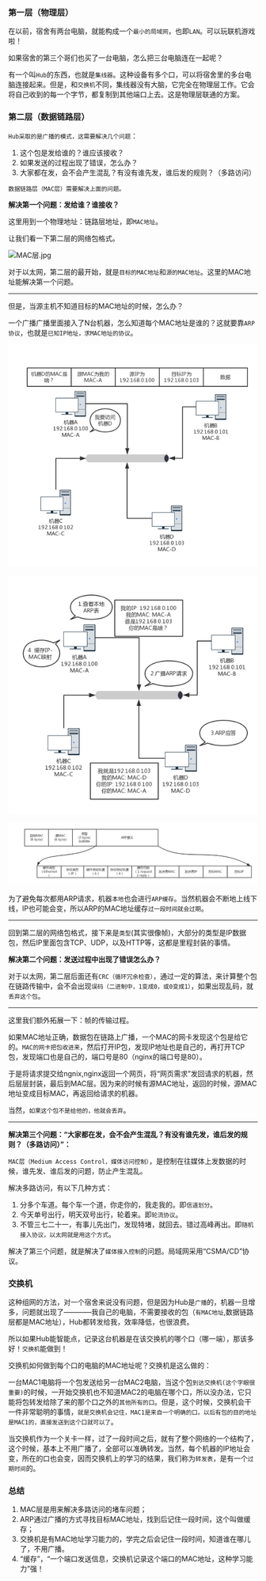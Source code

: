 ### 第一层（物理层）

在以前，宿舍有两台电脑，就能构成一个`最小的局域网`，也即`LAN`。可以玩联机游戏啦！

如果宿舍的第三个哥们也买了一台电脑，怎么把三台电脑连在一起呢？

有一个叫`Hub`的东西，也就是`集线器`。这种设备有多个口，可以将宿舍里的多台电脑连接起来。但是，和`交换机`不同，集线器没有大脑，它完全在物理层工作。它会将自己收到的每一个字节，都复制到其他端口上去。这是物理层联通的方案。

### 第二层（数据链路层）

`Hub采取的是广播的模式，这需要解决几个问题`：

1. 这个包是发给谁的？谁应该接收？
2. 如果发送的过程出现了错误，怎么办？
3. 大家都在发，会不会产生混乱？有没有谁先发，谁后发的规则？（多路访问）

`数据链路层（MAC层）需要解决上面的问题。`

**解决第一个问题：发给谁？谁接收？**

这里用到一个物理地址：链路层地址，即`MAC地址`。

让我们看一下第二层的网络包格式。

![MAC层.jpg](../_img/MAC层.jpg)

对于以太网，第二层的最开始，就是`目标的MAC地址`和`源的MAC地址`。这里的MAC地址能解决第一个问题。

---

但是，当源主机不知道目标的MAC地址的时候，怎么办？

一个广播广播里面接入了N台机器，怎么知道每个MAC地址是谁的？这就要靠`ARP协议`，也就是`已知IP地址，求MAC地址的协议`。

![ARP1.jpg](../_img/ARP_1.jpg)

![ARP1.jpg](../_img/ARP_2.jpg)

![ARP1.jpg](../_img/ARP_3.jpg)

为了避免每次都用ARP请求，机器`本地`也会进行`ARP缓存`。当然机器会不断地上线下线，IP也可能会变，所以ARP的MAC地址缓存`过一段时间就会过期`。

---

回到第二层的网络包格式，接下来是`类型`(其实很像帧)，大部分的类型是IP数据包，然后IP里面包含TCP、UDP，以及HTTP等，这都是里程封装的事情。

**解决第二个问题：发送过程中出现了错误怎么办？**

对于以太网，第二层后面还有`CRC（循环冗余检查）`，通过一定的算法，来计算整个包在链路传输中，会不会出现`误码（二进制中，1变成0，或0变成1）`，如果出现乱码，就`丢弃这个包`。

---

这里我们额外拓展一下：帧的传输过程。

如果MAC地址正确，数据包在链路上广播，一个MAC的网卡发现这个包是给它的。`MAC的网卡把包收进来`，然后打开IP包，发现IP地址也是自己的，再打开TCP包，发现端口也是自己的，端口号是80（nginx的端口号是80）。

于是将请求提交给ngnix,nginx返回一个网页，将“网页需求”发回请求的机器，然后层层封装，最后到MAC层。因为来的时候有源MAC地址，返回的时候，源MAC地址变成目标MAC，再返回给请求的机器。

当然，`如果这个包不是给他的，他就会丢弃`。

---

**解决第三个问题：“大家都在发，会不会产生混乱？有没有谁先发，谁后发的规则？（多路访问）”：**

`MAC层（Medium Access Control，媒体访问控制）`，是控制在往媒体上发数据的时候，谁先发、谁后发的问题，防止产生混乱。

解决多路访问，有以下几种方式：

1. 分多个车道。每个车一个道，你走你的，我走我的。即`信道划分`。
2. 今天单号出行，明天双号出行，轮着来。即`轮流协议`。
3. 不管三七二十一，有事儿先出门，发现特堵，就回去。错过高峰再出。即`随机接入协议，以太网就是用这个方式`。

解决了第三个问题，就是解决了`媒体接入控制`的问题。局域网采用“CSMA/CD”协议。

### 交换机

这种组网的方法，对一个宿舍来说没有问题，但是因为Hub是`广播`的，机器一旦增多，问题就出现了————我自己的电脑，不需要接收的包（`有MAC地址`,数据链路层都是MAC地址），Hub都转发给我，效率降低，也很浪费。

所以如果Hub能智能点，记录这台机器是在该交换机的哪个口（哪一端），那该多好！`交换机`能做到！

交换机如何做到每个口的电脑的MAC地址呢？交换机是这么做的：

一台MAC1电脑将一个包发送给另一台MAC2电脑，当这个包`到达交换机(这个字眼很重要)`的时候，一开始交换机也不知道MAC2的电脑在哪个口，所以没办法，它只能将包转发给除了来的那个口之外的`其他所有的口`。但是，这个时候，交换机会干一件非常聪明的事情，`就是交换机会记住，MAC1是来自一个明确的口。以后有包的目的地址是MAC1的，直接发送到这个口就可以了`。

当交换机作为一个关卡一样，过了一段时间之后，就有了整个网络的一个结构了，这个时候，基本上不用广播了，全部可以准确转发。当然，每个机器的IP地址会变，所在的口也会变，因而交换机上的学习的结果，我们称为`转发表`，是有一个`过期时间`的。

### 总结

1. MAC层是用来解决多路访问的堵车问题；
2. ARP通过广播的方式寻找目标MAC地址，找到后记住一段时间，这个叫做缓存；
3. 交换机是有MAC地址学习能力的，学完之后会记住一段时间，知道谁在哪儿了，不用广播。
4. “缓存”，“一个端口发送信息，交换机记录这个端口的MAC地址，这种学习能力”强！
